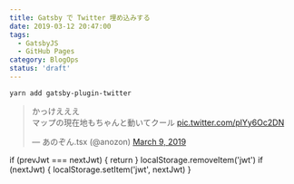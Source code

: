 ```yaml
---
title: Gatsby で Twitter 埋め込みする
date: 2019-03-12 20:47:00
tags:
  - GatsbyJS
  - GitHub Pages
category: BlogOps
status: 'draft'
---
```


```
yarn add gatsby-plugin-twitter
```

<blockquote class="twitter-tweet"><p lang="ja" dir="ltr">かっけえええ<br>マップの現在地もちゃんと動いてクール <a href="https://t.co/plYy6Oc2DN">pic.twitter.com/plYy6Oc2DN</a></p>&mdash; あのぞん.tsx (@anozon) <a href="https://twitter.com/anozon/status/1104302915647201280?ref_src=twsrc%5Etfw">March 9, 2019</a></blockquote>

if (prevJwt === nextJwt) {
return
}
localStorage.removeItem('jwt')
if (nextJwt) {
localStorage.setItem('jwt', nextJwt)
}
